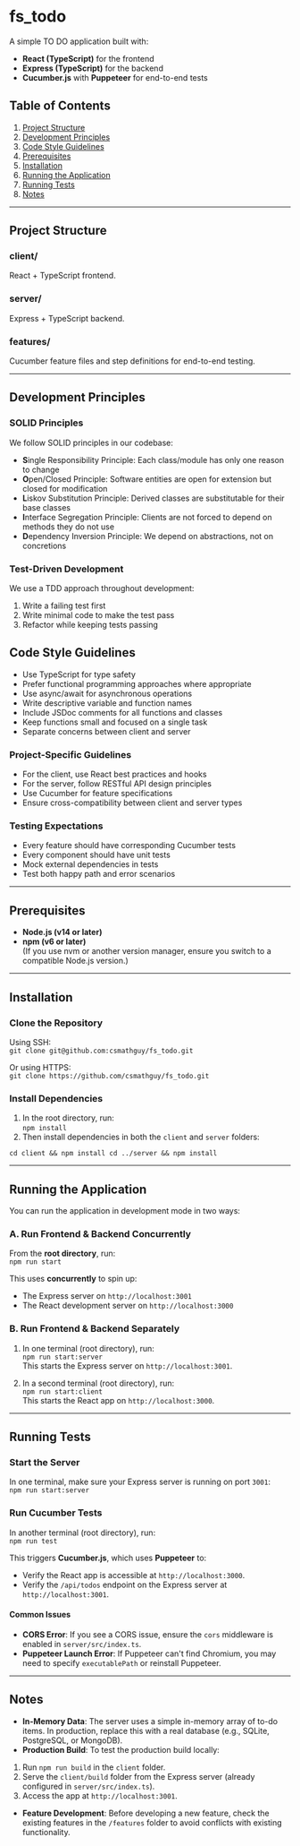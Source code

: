 # fs_todo

A simple TO DO application built with:

- **React (TypeScript)** for the frontend  
- **Express (TypeScript)** for the backend  
- **Cucumber.js** with **Puppeteer** for end-to-end tests  

## Table of Contents

1. [Project Structure](#project-structure)  
2. [Development Principles](#development-principles)
3. [Code Style Guidelines](#code-style-guidelines)
4. [Prerequisites](#prerequisites)  
5. [Installation](#installation)  
6. [Running the Application](#running-the-application)  
7. [Running Tests](#running-tests)  
8. [Notes](#notes)

---

## Project Structure

### client/
React + TypeScript frontend.

### server/
Express + TypeScript backend.

### features/
Cucumber feature files and step definitions for end-to-end testing.

---

## Development Principles

### SOLID Principles
We follow SOLID principles in our codebase:
- **S**ingle Responsibility Principle: Each class/module has only one reason to change
- **O**pen/Closed Principle: Software entities are open for extension but closed for modification
- **L**iskov Substitution Principle: Derived classes are substitutable for their base classes
- **I**nterface Segregation Principle: Clients are not forced to depend on methods they do not use
- **D**ependency Inversion Principle: We depend on abstractions, not on concretions

### Test-Driven Development
We use a TDD approach throughout development:
1. Write a failing test first
2. Write minimal code to make the test pass
3. Refactor while keeping tests passing

## Code Style Guidelines

- Use TypeScript for type safety
- Prefer functional programming approaches where appropriate
- Use async/await for asynchronous operations
- Write descriptive variable and function names
- Include JSDoc comments for all functions and classes
- Keep functions small and focused on a single task
- Separate concerns between client and server

### Project-Specific Guidelines
- For the client, use React best practices and hooks
- For the server, follow RESTful API design principles
- Use Cucumber for feature specifications
- Ensure cross-compatibility between client and server types

### Testing Expectations
- Every feature should have corresponding Cucumber tests
- Every component should have unit tests
- Mock external dependencies in tests
- Test both happy path and error scenarios

---

## Prerequisites

- **Node.js (v14 or later)**
- **npm (v6 or later)**  
(If you use nvm or another version manager, ensure you switch to a compatible Node.js version.)

---

## Installation

### Clone the Repository

Using SSH:  
`git clone git@github.com:csmathguy/fs_todo.git`  

Or using HTTPS:  
`git clone https://github.com/csmathguy/fs_todo.git`

### Install Dependencies

1. In the root directory, run:  
   `npm install`
2. Then install dependencies in both the `client` and `server` folders:  

```code
cd client && npm install cd ../server && npm install
```


---

## Running the Application

You can run the application in development mode in two ways:

### A. Run Frontend & Backend Concurrently

From the **root directory**, run:  
`npm run start`  

This uses **concurrently** to spin up:  
- The Express server on `http://localhost:3001`  
- The React development server on `http://localhost:3000`

### B. Run Frontend & Backend Separately

1. In one terminal (root directory), run:  
`npm run start:server`  
This starts the Express server on `http://localhost:3001`.

2. In a second terminal (root directory), run:  
`npm run start:client`  
This starts the React app on `http://localhost:3000`.

---

## Running Tests

### Start the Server
In one terminal, make sure your Express server is running on port `3001`:  
`npm run start:server`

### Run Cucumber Tests
In another terminal (root directory), run:  
`npm run test`  

This triggers **Cucumber.js**, which uses **Puppeteer** to:  
- Verify the React app is accessible at `http://localhost:3000`.  
- Verify the `/api/todos` endpoint on the Express server at `http://localhost:3001`.

#### Common Issues
- **CORS Error**: If you see a CORS issue, ensure the `cors` middleware is enabled in `server/src/index.ts`.  
- **Puppeteer Launch Error**: If Puppeteer can't find Chromium, you may need to specify `executablePath` or reinstall Puppeteer.

---

## Notes

- **In-Memory Data**: The server uses a simple in-memory array of to-do items. In production, replace this with a real database (e.g., SQLite, PostgreSQL, or MongoDB).  
- **Production Build**: To test the production build locally:
1. Run `npm run build` in the `client` folder.  
2. Serve the `client/build` folder from the Express server (already configured in `server/src/index.ts`).  
3. Access the app at `http://localhost:3001`.
- **Feature Development**: Before developing a new feature, check the existing features in the `/features` folder to avoid conflicts with existing functionality.
